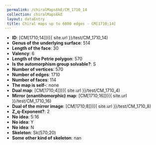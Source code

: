 ```yaml
--- 
 permalink: /chiralMaps6kE/CM_1710_14 
 collection: chiralMaps6kE
 layout: dataEntry
 title: Chiral maps up to 6000 edges - CM[1710;14]
---
```


- **ID**: [CM[1710;14]]({{ site.url }}/test/CM_1710_14)
- **Genus of the underlying surface**: 514
- **Length of the face**: 30
- **Valency**: 6
- **Length of the Petrie polygon**: 570
- **Is the automorphism group solvable?**: S
- **Number of vertices**: 570
- **Number of edges**: 1710
- **Number of faces**: 114
- **The map is self-**: none
- **Dual map**: [CM[1710;4]]({{ site.url }}/test/CM_1710_4)
- **Mirror (enantihomorphic) map**: [CM[1710;16]]({{ site.url }}/test/CM_1710_16)
- **Dual of the mirror image**: [CM[1710;8]]({{ site.url }}/test/CM_1710_8)
- **Z_q-Exponent?**: 2
- **No idea**:  5:16
- **No idea**: Y
- **No idea**: N
- **Skeleton**: Sk(570;20)
- **Some other kind of skeleton**: nan
